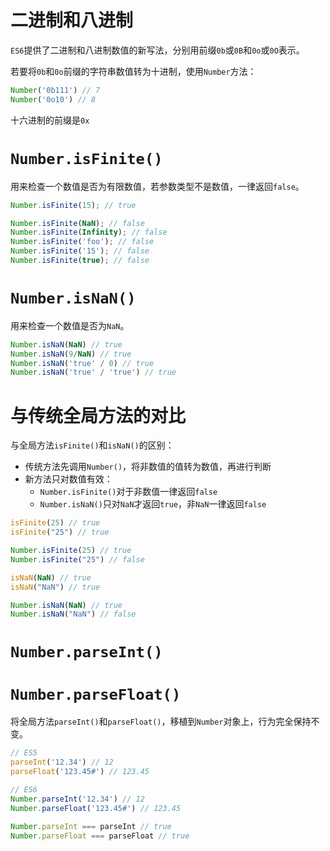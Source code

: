 # 二进制和八进制

`ES6`提供了二进制和八进制数值的新写法，分别用前缀`0b`或`0B`和`0o`或`0O`表示。

若要将`0b`和`0o`前缀的字符串数值转为十进制，使用`Number`方法：

```js
Number('0b111') // 7
Number('0o10') // 8
```

十六进制的前缀是`0x`

# `Number.isFinite()`

用来检查一个数值是否为有限数值，若参数类型不是数值，一律返回`false`。

```js
Number.isFinite(15); // true

Number.isFinite(NaN); // false
Number.isFinite(Infinity); // false
Number.isFinite('foo'); // false
Number.isFinite('15'); // false
Number.isFinite(true); // false
```

# `Number.isNaN()`

用来检查一个数值是否为`NaN`。

```js
Number.isNaN(NaN) // true
Number.isNaN(9/NaN) // true
Number.isNaN('true' / 0) // true
Number.isNaN('true' / 'true') // true
```

# 与传统全局方法的对比

与全局方法`isFinite()`和`isNaN()`的区别：

- 传统方法先调用`Number()`，将非数值的值转为数值，再进行判断
- 新方法只对数值有效：
  - `Number.isFinite()`对于非数值一律返回`false`
  - `Number.isNaN()`只对`NaN`才返回`true`，非`NaN`一律返回`false`

```js
isFinite(25) // true
isFinite("25") // true

Number.isFinite(25) // true
Number.isFinite("25") // false

isNaN(NaN) // true
isNaN("NaN") // true

Number.isNaN(NaN) // true
Number.isNaN("NaN") // false
```

# `Number.parseInt()`

# `Number.parseFloat()`

将全局方法`parseInt()`和`parseFloat()`，移植到`Number`对象上，行为完全保持不变。

```js
// ES5
parseInt('12.34') // 12
parseFloat('123.45#') // 123.45

// ES6
Number.parseInt('12.34') // 12
Number.parseFloat('123.45#') // 123.45
```

```js
Number.parseInt === parseInt // true
Number.parseFloat === parseFloat // true
```


